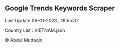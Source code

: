 

## Google Trends Keywords Scraper 
 
Last Update 06-01-2023 , 18:55:37

Country List :
VIETNAM.json



© Abdul Muttaqin 
